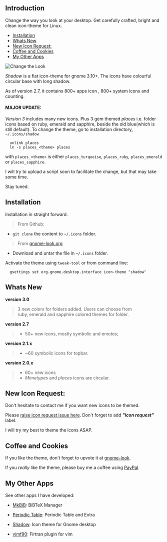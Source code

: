 ## Introduction

Change the way you look at your desktop. Get carefully crafted, bright and clean icon-theme for
Linux.


- [Installation](#installation)
- [Whats New](#whats-new)
- [New Icon Request:](#new-icon-request)
- [Coffee and Cookies](#coffee-and-cookies)
- [My Other Apps](#my-other-apps)


![Change the Look](http://rudrab.github.io/Shadow/burn-in.gif)


*Shadow* is a flat icon-theme for gnome 3.10+. The icons have colourful circular base with long shadow.

As of version 2.7, it contains 800+ apps icon , 800+ system icons and counting.

#### MAJOR UPDATE:

*Version 3* includes many new icons. Plus 3 gem themed *places* i.e. folder icons based on ruby,
emerald and sapphire, beside the old blue(which is still default). To change the theme, go to
installation directory, `~/.icons/shadow`
      
      unlink places
      ln -s places_<theme> places

with `places_<theme>` is either `places_turquoise`, `places_ruby`, `places_emerald` or `places_sapphire`.

I will try to upload a script soon to facilitate the change, but that may take some time.

Stay tuned.

## Installation

Installation in straight forward.
> From Github:
* `git clone` the content to `~/.icons` folder.

> From [gnome-look.org](https://www.gnome-look.org/content/show.php/Shadow?content=170398)
* Download and untar the file in `~/.icons` folder.

Activate the theme using `tweak-tool` or from command line:
      
      gsettings set org.gnome.desktop.interface icon-theme "shadow"

## Whats New
**version 3.0**
  > 3 new colors for folders added. Users can choose from<br/> 
  > ruby, emerald and sapphire colored themes for folder.

**version 2.7**
  > * 50+ new icons, mostly symbolic and emotes;

**version 2.1.x**
  > * ~60 symbolic icons for topbar.

**version 2.0.x**
  > * 60+ new icons
  > * _Mimetypes_ and _places_ icons are circular. 

## New Icon Request:
Don't hesitate to contact me if you want new icons to be themed.

Please [raise icon request issue here](https://github.com/rudrab/Shadow/issues). 
Don't forget to add  ***"Icon request"*** label. 

I will try my best to theme the icons ASAP.

## Coffee and Cookies
If you like the theme, don't forget to upvote it at [gnome-look](https://www.gnome-look.org/content/show.php/Shadow?content=170398).

If you _really_ like the theme, please buy me a coffee using [PayPal](https://www.paypal.me/RudraBanerjee). 

## My Other Apps

See other apps I have developed:

- [MkBiB](http://rudrab.github.io/MkBiB/): BiBTeX Manager

- [Periodic Table](http://rudrab.github.io/PeriodicTable/): Periodic Table and Extra

- [Shadow](http://rudrab.github.io/Shadow/): Icon theme for Gnome desktop

- [vimf90](http://rudrab.github.io/vimf90/): Firtran plugin for vim
